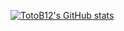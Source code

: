 [![TotoB12's GitHub stats](https://github-readme-stats.vercel.app/api?username=TotoB12)](https://github.com/anuraghazra/github-readme-stats)
